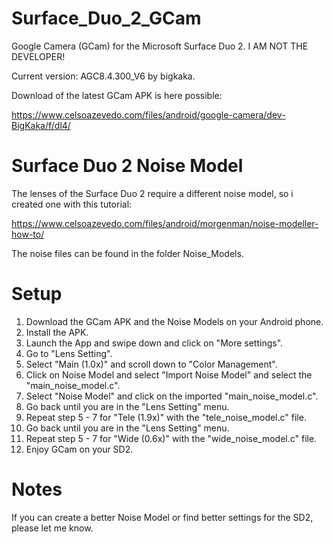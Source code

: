# Surface_Duo_2_GCam

Google Camera (GCam) for the Microsoft Surface Duo 2. I AM NOT THE DEVELOPER!

Current version: AGC8.4.300_V6 by bigkaka.

Download of the latest GCam APK is here possible:

https://www.celsoazevedo.com/files/android/google-camera/dev-BigKaka/f/dl4/


# Surface Duo 2 Noise Model

The lenses of the Surface Duo 2 require a different noise model, so i created one with this tutorial:

https://www.celsoazevedo.com/files/android/morgenman/noise-modeller-how-to/

The noise files can be found in the folder Noise_Models.


# Setup

1. Download the GCam APK and the Noise Models on your Android phone.
2. Install the APK.
3. Launch the App and swipe down and click on "More settings".
4. Go to "Lens Setting".
5. Select "Main (1.0x)" and scroll down to "Color Management".
6. Click on Noise Model and select "Import Noise Model" and select the "main_noise_model.c".
7. Select "Noise Model" and click on the imported "main_noise_model.c".
8. Go back until you are in the "Lens Setting" menu.
9. Repeat step 5 - 7 for "Tele (1.9x)" with the "tele_noise_model.c" file.
10. Go back until you are in the "Lens Setting" menu.
11. Repeat step 5 - 7 for "Wide (0.6x)" with the "wide_noise_model.c" file.
12. Enjoy GCam on your SD2.


# Notes

If you can create a better Noise Model or find better settings for the SD2, please let me know.
